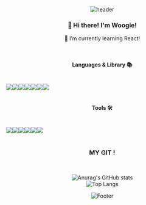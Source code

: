 
<div align="center">

  ![header](https://capsule-render.vercel.app/api?type=waving&height=300&text=Woogie&fontAlign=50&fontAlignY=40&color=gradient&customColorList=3,95,7,1,30&animation=twinkling)

  ### 👋 Hi there! I'm Woogie! 

  🌱 I’m currently learning React! 


  <br>

  ####  Languages & Library 📚
  <br>  
  <div style="display:flex;">
    <img src="https://img.shields.io/badge/HTML5-E34F26?style=flat-square&logo=HTML5&logoColor=white"/>
    <img src="https://img.shields.io/badge/CSS3-1572B6?style=flat-square&logo=CSS3&logoColor=white"/> 
    <img src="https://img.shields.io/badge/StyledComponent-DB7093?style=flat-square&logo=styled-components&logoColor=white"/> 
    <img src="https://img.shields.io/badge/TailwindCSS-06B6D4?style=flat-square&logo=Tailwind-CSS&logoColor=white"/> 
    <br>
    <img src="https://img.shields.io/badge/JavaScript-F7DF1E?style=flat-square&logo=JavaScript&logoColor=black"/> 
    <img src="https://img.shields.io/badge/React-61DAFB?style=flat-square&logo=React&logoColor=white"/> 
    <img src="https://img.shields.io/badge/Redux-764ABC?style=flat-square&logo=Redux&logoColor=white"/>
  </div>

  <br>

  ####  Tools 🛠
  <br>
  <div style="display:flex;">
    <img src="https://img.shields.io/badge/VisualStudioCode-007ACC?style=flat-square&logo=Visual-Studio-Code&logoColor=white"/> 
    <img src="https://img.shields.io/badge/Github-181717?style=flat-square&logo=Github&logoColor=white"/> 
    <img src="https://img.shields.io/badge/Vercel-000000?style=flat-square&logo=Vercel&logoColor=white"/> 
    <br>
    <img src="https://img.shields.io/badge/JiraSoftware-0052CC?style=flat-square&logo=Jira-Software&logoColor=white"/> 
    <img src="https://img.shields.io/badge/Slack-4A154B?style=flat-square&logo=Slack&logoColor=white"/>
    <img src="https://img.shields.io/badge/Figma-F24E1E?style=flat-square&logo=Figma&logoColor=white"/> 
  </div>

  <br>

  ###  MY GIT !
  <br>
  
  ![Anurag's GitHub stats](https://github-readme-stats.vercel.app/api?username=WooGie911&show_icons=true&theme=tokyonight)
  <br>
  ![Top Langs](https://github-readme-stats.vercel.app/api/top-langs/?username=WooGie911&layout=compact)

  ![Footer](https://capsule-render.vercel.app/api?type=waving&color=gradient&customColorList=3,95,7,1,30&animation=twinkling&height=200&section=footer)
 
</div>




